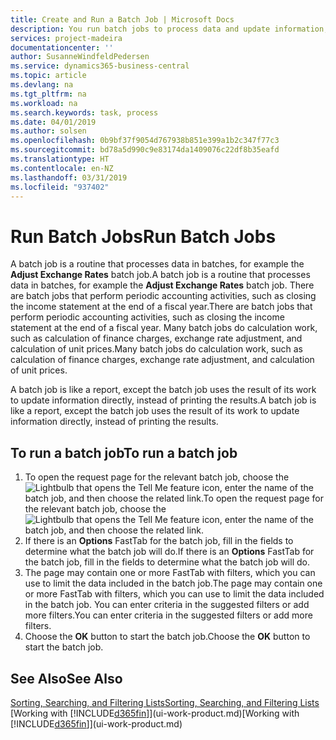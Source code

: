 ```yaml
---
title: Create and Run a Batch Job | Microsoft Docs
description: You run batch jobs to process data and update information, for example, to do periodic accounting activities, or to do calculations.
services: project-madeira
documentationcenter: ''
author: SusanneWindfeldPedersen
ms.service: dynamics365-business-central
ms.topic: article
ms.devlang: na
ms.tgt_pltfrm: na
ms.workload: na
ms.search.keywords: task, process
ms.date: 04/01/2019
ms.author: solsen
ms.openlocfilehash: 0b9bf37f9054d767938b851e399a1b2c347f77c3
ms.sourcegitcommit: bd78a5d990c9e83174da1409076c22df8b35eafd
ms.translationtype: HT
ms.contentlocale: en-NZ
ms.lasthandoff: 03/31/2019
ms.locfileid: "937402"
---
```

# <a name="run-batch-jobs"></a><span data-ttu-id="8a7d1-103">Run Batch Jobs</span><span class="sxs-lookup"><span data-stu-id="8a7d1-103">Run Batch Jobs</span></span>
<span data-ttu-id="8a7d1-104">A batch job is a routine that processes data in batches, for example the **Adjust Exchange Rates** batch job.</span><span class="sxs-lookup"><span data-stu-id="8a7d1-104">A batch job is a routine that processes data in batches, for example the **Adjust Exchange Rates** batch job.</span></span> <span data-ttu-id="8a7d1-105">There are batch jobs that perform periodic accounting activities, such as closing the income statement at the end of a fiscal year.</span><span class="sxs-lookup"><span data-stu-id="8a7d1-105">There are batch jobs that perform periodic accounting activities, such as closing the income statement at the end of a fiscal year.</span></span> <span data-ttu-id="8a7d1-106">Many batch jobs do calculation work, such as calculation of finance charges, exchange rate adjustment, and calculation of unit prices.</span><span class="sxs-lookup"><span data-stu-id="8a7d1-106">Many batch jobs do calculation work, such as calculation of finance charges, exchange rate adjustment, and calculation of unit prices.</span></span>

<span data-ttu-id="8a7d1-107">A batch job is like a report, except the batch job uses the result of its work to update information directly, instead of printing the results.</span><span class="sxs-lookup"><span data-stu-id="8a7d1-107">A batch job is like a report, except the batch job uses the result of its work to update information directly, instead of printing the results.</span></span>

## <a name="to-run-a-batch-job"></a><span data-ttu-id="8a7d1-108">To run a batch job</span><span class="sxs-lookup"><span data-stu-id="8a7d1-108">To run a batch job</span></span>
1. <span data-ttu-id="8a7d1-109">To open the request page for the relevant batch job, choose the ![Lightbulb that opens the Tell Me feature](media/ui-search/search_small.png "Tell me what you want to do") icon, enter the name of the batch job, and then choose the related link.</span><span class="sxs-lookup"><span data-stu-id="8a7d1-109">To open the request page for the relevant batch job, choose the ![Lightbulb that opens the Tell Me feature](media/ui-search/search_small.png "Tell me what you want to do") icon, enter the name of the batch job, and then choose the related link.</span></span>
2. <span data-ttu-id="8a7d1-110">If there is an **Options** FastTab for the batch job, fill in the fields to determine what the batch job will do.</span><span class="sxs-lookup"><span data-stu-id="8a7d1-110">If there is an **Options** FastTab for the batch job, fill in the fields to determine what the batch job will do.</span></span>
3. <span data-ttu-id="8a7d1-111">The page may contain one or more FastTab with filters, which you can use to limit the data included in the batch job.</span><span class="sxs-lookup"><span data-stu-id="8a7d1-111">The page may contain one or more FastTab with filters, which you can use to limit the data included in the batch job.</span></span> <span data-ttu-id="8a7d1-112">You can enter criteria in the suggested filters or add more filters.</span><span class="sxs-lookup"><span data-stu-id="8a7d1-112">You can enter criteria in the suggested filters or add more filters.</span></span>
4. <span data-ttu-id="8a7d1-113">Choose the **OK** button to start the batch job.</span><span class="sxs-lookup"><span data-stu-id="8a7d1-113">Choose the **OK** button to start the batch job.</span></span>

## <a name="see-also"></a><span data-ttu-id="8a7d1-114">See Also</span><span class="sxs-lookup"><span data-stu-id="8a7d1-114">See Also</span></span>
[<span data-ttu-id="8a7d1-115">Sorting, Searching, and Filtering Lists</span><span class="sxs-lookup"><span data-stu-id="8a7d1-115">Sorting, Searching, and Filtering Lists</span></span>](ui-enter-criteria-filters.md)  
<span data-ttu-id="8a7d1-116">[Working with [!INCLUDE[d365fin](includes/d365fin_md.md)]](ui-work-product.md)</span><span class="sxs-lookup"><span data-stu-id="8a7d1-116">[Working with [!INCLUDE[d365fin](includes/d365fin_md.md)]](ui-work-product.md)</span></span>
